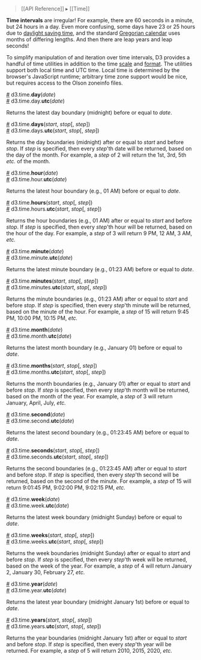 > [[API Reference]] ▸ [[Time]]

**Time intervals** are irregular! For example, there are 60 seconds in a minute, but 24 hours in a day. Even more confusing, some days have 23 or 25 hours due to [daylight saving time](http://en.wikipedia.org/wiki/Daylight_saving_time), and the standard [Gregorian calendar](http://en.wikipedia.org/wiki/Gregorian_calendar) uses months of differing lengths. And then there are leap years and leap seconds!

To simplify manipulation of and iteration over time intervals, D3 provides a handful of time utilities in addition to the time [scale](Time-Scales) and [format](Time-Formatting). The utilities support both local time and UTC time. Local time is determined by the browser's JavaScript runtime; arbitrary time zone support would be nice, but requires access to the Olson zoneinfo files.

<a name="day" href="Time-Intervals#day">#</a> d3.time.<b>day</b>(<i>date</i>)<br>
<a name="day_utc" href="Time-Intervals#day_utc">#</a> d3.time.day.<b>utc</b>(<i>date</i>)

Returns the latest day boundary (midnight) before or equal to *date*.

<a name="days" href="Time-Intervals#days">#</a> d3.time.<b>days</b>(<i>start</i>, <i>stop</i>[, <i>step</i>])<br>
<a name="days_utc" href="Time-Intervals#days_utc">#</a> d3.time.days.<b>utc</b>(<i>start</i>, <i>stop</i>[, <i>step</i>])

Returns the day boundaries (midnight) after or equal to *start* and before *stop*. If *step* is specified, then every *step*'th date will be returned, based on the day of the month. For example, a *step* of 2 will return the 1st, 3rd, 5th *etc.* of the month.

<a name="hour" href="Time-Intervals#hour">#</a> d3.time.<b>hour</b>(<i>date</i>)<br>
<a name="hour_utc" href="Time-Intervals#hour_utc">#</a> d3.time.hour.<b>utc</b>(<i>date</i>)

Returns the latest hour boundary (e.g., 01 AM) before or equal to *date*.

<a name="hours" href="Time-Intervals#hours">#</a> d3.time.<b>hours</b>(<i>start</i>, <i>stop</i>[, <i>step</i>])<br>
<a name="hours_utc" href="Time-Intervals#hours_utc">#</a> d3.time.hours.<b>utc</b>(<i>start</i>, <i>stop</i>[, <i>step</i>])

Returns the hour boundaries (e.g., 01 AM) after or equal to *start* and before *stop*. If *step* is specified, then every *step*'th hour will be returned, based on the hour of the day. For example, a *step* of 3 will return 9 PM, 12 AM, 3 AM, *etc.*

<a name="minute" href="Time-Intervals#minute">#</a> d3.time.<b>minute</b>(<i>date</i>)<br>
<a name="minute_utc" href="Time-Intervals#minute_utc">#</a> d3.time.minute.<b>utc</b>(<i>date</i>)

Returns the latest minute boundary (e.g., 01:23 AM) before or equal to *date*.

<a name="minutes" href="Time-Intervals#minutes">#</a> d3.time.<b>minutes</b>(<i>start</i>, <i>stop</i>[, <i>step</i>])<br>
<a name="minutes_utc" href="Time-Intervals#minutes_utc">#</a> d3.time.minutes.<b>utc</b>(<i>start</i>, <i>stop</i>[, <i>step</i>])

Returns the minute boundaries (e.g., 01:23 AM) after or equal to *start* and before *stop*. If *step* is specified, then every *step*'th minute will be returned, based on the minute of the hour. For example, a *step* of 15 will return 9:45 PM, 10:00 PM, 10:15 PM, *etc.*

<a name="month" href="Time-Intervals#month">#</a> d3.time.<b>month</b>(<i>date</i>)<br>
<a name="month_utc" href="Time-Intervals#month_utc">#</a> d3.time.month.<b>utc</b>(<i>date</i>)

Returns the latest month boundary (e.g., January 01) before or equal to *date*.

<a name="months" href="Time-Intervals#months">#</a> d3.time.<b>months</b>(<i>start</i>, <i>stop</i>[, <i>step</i>])<br>
<a name="months_utc" href="Time-Intervals#months_utc">#</a> d3.time.months.<b>utc</b>(<i>start</i>, <i>stop</i>[, <i>step</i>])

Returns the month boundaries (e.g., January 01) after or equal to *start* and before *stop*. If *step* is specified, then every *step*'th month will be returned, based on the month of the year. For example, a *step* of 3 will return January, April, July, *etc.*

<a name="second" href="Time-Intervals#second">#</a> d3.time.<b>second</b>(<i>date</i>)<br>
<a name="second_utc" href="Time-Intervals#second_utc">#</a> d3.time.second.<b>utc</b>(<i>date</i>)

Returns the latest second boundary (e.g., 01:23:45 AM) before or equal to *date*.

<a name="seconds" href="Time-Intervals#seconds">#</a> d3.time.<b>seconds</b>(<i>start</i>, <i>stop</i>[, <i>step</i>])<br>
<a name="seconds_utc" href="Time-Intervals#seconds_utc">#</a> d3.time.seconds.<b>utc</b>(<i>start</i>, <i>stop</i>[, <i>step</i>])

Returns the second boundaries (e.g., 01:23:45 AM) after or equal to *start* and before *stop*. If *step* is specified, then every *step*'th second will be returned, based on the second of the minute. For example, a *step* of 15 will return 9:01:45 PM, 9:02:00 PM, 9:02:15 PM, *etc.*

<a name="week" href="Time-Intervals#week">#</a> d3.time.<b>week</b>(<i>date</i>)<br>
<a name="week_utc" href="Time-Intervals#week_utc">#</a> d3.time.week.<b>utc</b>(<i>date</i>)

Returns the latest week boundary (midnight Sunday) before or equal to *date*.

<a name="weeks" href="Time-Intervals#weeks">#</a> d3.time.<b>weeks</b>(<i>start</i>, <i>stop</i>[, <i>step</i>])<br>
<a name="weeks_utc" href="Time-Intervals#weeks_utc">#</a> d3.time.weeks.<b>utc</b>(<i>start</i>, <i>stop</i>[, <i>step</i>])

Returns the week boundaries (midnight Sunday) after or equal to *start* and before *stop*. If *step* is specified, then every *step*'th week will be returned, based on the week of the year. For example, a *step* of 4 will return January 2, January 30, February 27, *etc.*

<a name="year" href="Time-Intervals#year">#</a> d3.time.<b>year</b>(<i>date</i>)<br>
<a name="year_utc" href="Time-Intervals#year_utc">#</a> d3.time.year.<b>utc</b>(<i>date</i>)

Returns the latest year boundary (midnight January 1st) before or equal to *date*.

<a name="years" href="Time-Intervals#years">#</a> d3.time.<b>years</b>(<i>start</i>, <i>stop</i>[, <i>step</i>])<br>
<a name="years_utc" href="Time-Intervals#years_utc">#</a> d3.time.years.<b>utc</b>(<i>start</i>, <i>stop</i>[, <i>step</i>])

Returns the year boundaries (midnight January 1st) after or equal to *start* and before *stop*. If *step* is specified, then every *step*'th year will be returned. For example, a *step* of 5 will return 2010, 2015, 2020, *etc.*